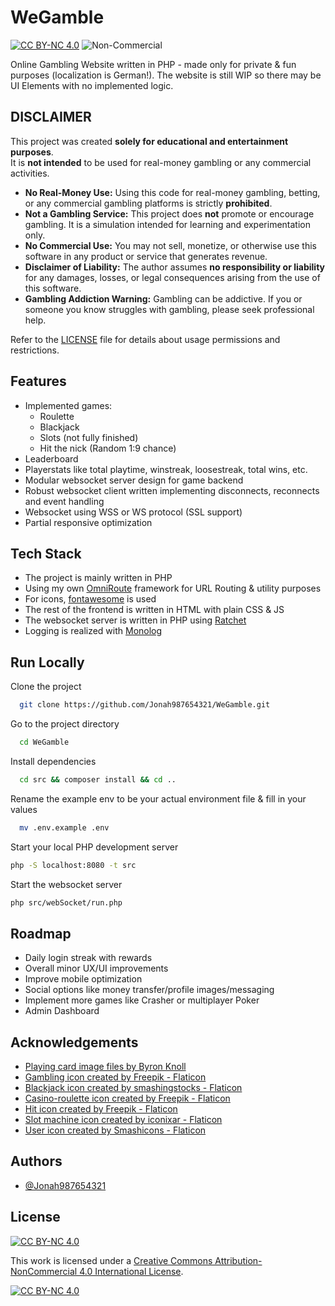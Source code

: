 
# WeGamble

[![CC BY-NC 4.0][cc-by-nc-shield]][cc-by-nc]  ![Non-Commercial](https://img.shields.io/badge/license-non--commercial-red)

Online Gambling Website written in PHP - made only for private & fun purposes (localization is German!). The website is still WIP so there may be UI Elements with no implemented logic.  


## DISCLAIMER

This project was created **solely for educational and entertainment purposes**.  
It is **not intended** to be used for real-money gambling or any commercial activities.

* **No Real-Money Use:** Using this code for real-money gambling, betting, or any commercial gambling platforms is strictly **prohibited**.
* **Not a Gambling Service:** This project does **not** promote or encourage gambling. It is a simulation intended for learning and experimentation only.
* **No Commercial Use:** You may not sell, monetize, or otherwise use this software in any product or service that generates revenue.
* **Disclaimer of Liability:** The author assumes **no responsibility or liability** for any damages, losses, or legal consequences arising from the use of this software.
* **Gambling Addiction Warning:** Gambling can be addictive. If you or someone you know struggles with gambling, please seek professional help.

Refer to the [LICENSE](./LICENSE) file for details about usage permissions and restrictions.  
## Features

- Implemented games:
    - Roulette
    - Blackjack
    - Slots (not fully finished)
    - Hit the nick (Random 1:9 chance) 
- Leaderboard
- Playerstats like total playtime, winstreak, loosestreak, total wins, etc.
- Modular websocket server design for game backend
- Robust websocket client written implementing disconnects, reconnects and event handling
- Websocket using WSS or WS protocol (SSL support)
- Partial responsive optimization


## Tech Stack
- The project is mainly written in PHP
- Using my own [OmniRoute](https://github.com/Jonah987654321/OmniRoute) framework for URL Routing & utility purposes
- For icons, [fontawesome](fontawesome.com/) is used
- The rest of the frontend is written in HTML with plain CSS & JS
- The websocket server is written in PHP using [Ratchet](https://github.com/ratchetphp/Ratchet)
- Logging is realized with [Monolog](https://github.com/Seldaek/monolog)

## Run Locally

Clone the project

```bash
  git clone https://github.com/Jonah987654321/WeGamble.git
```

Go to the project directory

```bash
  cd WeGamble
```

Install dependencies

```bash
  cd src && composer install && cd ..
```

Rename the example env to be your actual environment file & fill in your values

```bash
  mv .env.example .env
```

Start your local PHP development server
```bash
php -S localhost:8080 -t src
```

Start the websocket server
```bash
php src/webSocket/run.php
```
## Roadmap

- Daily login streak with rewards
- Overall minor UX/UI improvements
- Improve mobile optimization
- Social options like money transfer/profile images/messaging
- Implement more games like Crasher or multiplayer Poker
- Admin Dashboard

## Acknowledgements

 - [Playing card image files by Byron Knoll](https://code.google.com/archive/p/vector-playing-cards/)
 - [Gambling icon created by Freepik - Flaticon](https://www.flaticon.com/free-icons/gambling)
 - [Blackjack icon created by smashingstocks - Flaticon](https://www.flaticon.com/free-icons/blackjack)
 - [Casino-roulette icon created by Freepik - Flaticon](https://www.flaticon.com/free-icons/casino-roulette)
 - [Hit icon created by Freepik - Flaticon](https://www.flaticon.com/free-icons/hit)
 - [Slot machine icon created by iconixar - Flaticon](https://www.flaticon.com/free-icons/slot-machine)
 - [User icon created by Smashicons - Flaticon](https://www.flaticon.com/free-icons/user)


## Authors

- [@Jonah987654321](https://www.github.com/Jonah987654321)


## License
[![CC BY-NC 4.0][cc-by-nc-shield]][cc-by-nc]

This work is licensed under a
[Creative Commons Attribution-NonCommercial 4.0 International License][cc-by-nc].

[![CC BY-NC 4.0][cc-by-nc-image]][cc-by-nc]

[cc-by-nc]: https://creativecommons.org/licenses/by-nc/4.0/
[cc-by-nc-image]: https://licensebuttons.net/l/by-nc/4.0/88x31.png
[cc-by-nc-shield]: https://img.shields.io/badge/License-CC%20BY--NC%204.0-lightgrey.svg

